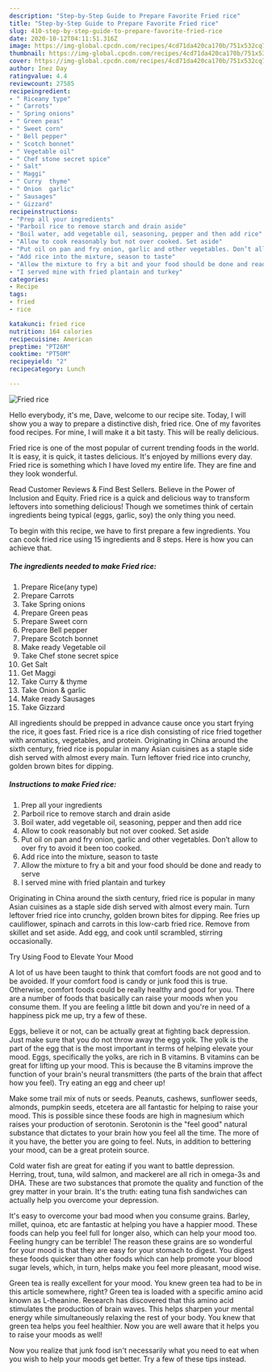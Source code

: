 ```yaml
---
description: "Step-by-Step Guide to Prepare Favorite Fried rice"
title: "Step-by-Step Guide to Prepare Favorite Fried rice"
slug: 410-step-by-step-guide-to-prepare-favorite-fried-rice
date: 2020-10-12T04:11:51.316Z
image: https://img-global.cpcdn.com/recipes/4cd71da420ca170b/751x532cq70/fried-rice-recipe-main-photo.jpg
thumbnail: https://img-global.cpcdn.com/recipes/4cd71da420ca170b/751x532cq70/fried-rice-recipe-main-photo.jpg
cover: https://img-global.cpcdn.com/recipes/4cd71da420ca170b/751x532cq70/fried-rice-recipe-main-photo.jpg
author: Inez Day
ratingvalue: 4.4
reviewcount: 27585
recipeingredient:
- " Riceany type"
- " Carrots"
- " Spring onions"
- " Green peas"
- " Sweet corn"
- " Bell pepper"
- " Scotch bonnet"
- " Vegetable oil"
- " Chef stone secret spice"
- " Salt"
- " Maggi"
- " Curry  thyme"
- " Onion  garlic"
- " Sausages"
- " Gizzard"
recipeinstructions:
- "Prep all your ingredients"
- "Parboil rice to remove starch and drain aside"
- "Boil water, add vegetable oil, seasoning, pepper and then add rice"
- "Allow to cook reasonably but not over cooked. Set aside"
- "Put oil on pan and fry onion, garlic and other vegetables. Don’t allow to over fry to avoid it been too cooked."
- "Add rice into the mixture, season to taste"
- "Allow the mixture to fry a bit and your food should be done and ready to serve"
- "I served mine with fried plantain and turkey"
categories:
- Recipe
tags:
- fried
- rice

katakunci: fried rice 
nutrition: 164 calories
recipecuisine: American
preptime: "PT26M"
cooktime: "PT50M"
recipeyield: "2"
recipecategory: Lunch

---
```



![Fried rice](https://img-global.cpcdn.com/recipes/4cd71da420ca170b/751x532cq70/fried-rice-recipe-main-photo.jpg)

Hello everybody, it's me, Dave, welcome to our recipe site. Today, I will show you a way to prepare a distinctive dish, fried rice. One of my favorites food recipes. For mine, I will make it a bit tasty. This will be really delicious.

Fried rice is one of the most popular of current trending foods in the world. It is easy, it is quick, it tastes delicious. It's enjoyed by millions every day. Fried rice is something which I have loved my entire life. They are fine and they look wonderful.

Read Customer Reviews &amp; Find Best Sellers. Believe in the Power of Inclusion and Equity. Fried rice is a quick and delicious way to transform leftovers into something delicious! Though we sometimes think of certain ingredients being typical (eggs, garlic, soy) the only thing you need.


To begin with this recipe, we have to first prepare a few ingredients. You can cook fried rice using 15 ingredients and 8 steps. Here is how you can achieve that.

<!--inarticleads1-->

##### The ingredients needed to make Fried rice:

1. Prepare  Rice(any type)
1. Prepare  Carrots
1. Take  Spring onions
1. Prepare  Green peas
1. Prepare  Sweet corn
1. Prepare  Bell pepper
1. Prepare  Scotch bonnet
1. Make ready  Vegetable oil
1. Take  Chef stone secret spice
1. Get  Salt
1. Get  Maggi
1. Take  Curry &amp; thyme
1. Take  Onion &amp; garlic
1. Make ready  Sausages
1. Take  Gizzard


All ingredients should be prepped in advance cause once you start frying the rice, it goes fast. Fried rice is a rice dish consisting of rice fried together with aromatics, vegetables, and protein. Originating in China around the sixth century, fried rice is popular in many Asian cuisines as a staple side dish served with almost every main. Turn leftover fried rice into crunchy, golden brown bites for dipping. 

<!--inarticleads2-->

##### Instructions to make Fried rice:

1. Prep all your ingredients
1. Parboil rice to remove starch and drain aside
1. Boil water, add vegetable oil, seasoning, pepper and then add rice
1. Allow to cook reasonably but not over cooked. Set aside
1. Put oil on pan and fry onion, garlic and other vegetables. Don’t allow to over fry to avoid it been too cooked.
1. Add rice into the mixture, season to taste
1. Allow the mixture to fry a bit and your food should be done and ready to serve
1. I served mine with fried plantain and turkey


Originating in China around the sixth century, fried rice is popular in many Asian cuisines as a staple side dish served with almost every main. Turn leftover fried rice into crunchy, golden brown bites for dipping. Ree fries up cauliflower, spinach and carrots in this low-carb fried rice. Remove from skillet and set aside. Add egg, and cook until scrambled, stirring occasionally. 

Try Using Food to Elevate Your Mood


A lot of us have been taught to think that comfort foods are not good and to be avoided. If your comfort food is candy or junk food this is true. Otherwise, comfort foods could be really healthy and good for you. There are a number of foods that basically can raise your moods when you consume them. If you are feeling a little bit down and you're in need of a happiness pick me up, try a few of these.

Eggs, believe it or not, can be actually great at fighting back depression. Just make sure that you do not throw away the egg yolk. The yolk is the part of the egg that is the most important in terms of helping elevate your mood. Eggs, specifically the yolks, are rich in B vitamins. B vitamins can be great for lifting up your mood. This is because the B vitamins improve the function of your brain's neural transmitters (the parts of the brain that affect how you feel). Try eating an egg and cheer up!

Make some trail mix of nuts or seeds. Peanuts, cashews, sunflower seeds, almonds, pumpkin seeds, etcetera are all fantastic for helping to raise your mood. This is possible since these foods are high in magnesium which raises your production of serotonin. Serotonin is the "feel good" natural substance that dictates to your brain how you feel all the time. The more of it you have, the better you are going to feel. Nuts, in addition to bettering your mood, can be a great protein source.

Cold water fish are great for eating if you want to battle depression. Herring, trout, tuna, wild salmon, and mackerel are all rich in omega-3s and DHA. These are two substances that promote the quality and function of the grey matter in your brain. It's the truth: eating tuna fish sandwiches can actually help you overcome your depression. 

It's easy to overcome your bad mood when you consume grains. Barley, millet, quinoa, etc are fantastic at helping you have a happier mood. These foods can help you feel full for longer also, which can help your mood too. Feeling hungry can be terrible! The reason these grains are so wonderful for your mood is that they are easy for your stomach to digest. You digest these foods quicker than other foods which can help promote your blood sugar levels, which, in turn, helps make you feel more pleasant, mood wise.

Green tea is really excellent for your mood. You knew green tea had to be in this article somewhere, right? Green tea is loaded with a specific amino acid known as L-theanine. Research has discovered that this amino acid stimulates the production of brain waves. This helps sharpen your mental energy while simultaneously relaxing the rest of your body. You knew that green tea helps you feel healthier. Now you are well aware that it helps you to raise your moods as well!

Now you realize that junk food isn't necessarily what you need to eat when you wish to help your moods get better. Try  a few  of  these  tips  instead.

